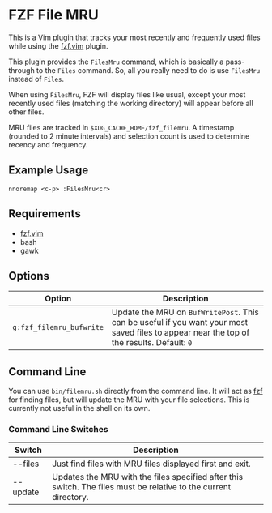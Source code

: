 # FZF File MRU

This is a Vim plugin that tracks your most recently and frequently used files
while using the [fzf.vim](https://github.com/junegunn/fzf.vim) plugin.

This plugin provides the `FilesMru` command, which is basically a pass-through
to the `Files` command.  So, all you really need to do is use `FilesMru`
instead of `Files`.

When using `FilesMru`, FZF will display files like usual, except your most
recently used files (matching the working directory) will appear before all
other files.

MRU files are tracked in `$XDG_CACHE_HOME/fzf_filemru`.  A timestamp (rounded
to 2 minute intervals) and selection count is used to determine recency and
frequency.


## Example Usage

```vim
nnoremap <c-p> :FilesMru<cr>
```


## Requirements

- [fzf.vim](https://github.com/junegunn/fzf.vim)
- bash
- gawk


## Options

Option | Description
------ | -----------
`g:fzf_filemru_bufwrite` | Update the MRU on `BufWritePost`.  This can be useful if you want your most saved files to appear near the top of the results.  Default: `0`


## Command Line

You can use `bin/filemru.sh` directly from the command line.  It will act as
[fzf](https://github.com/junegunn/fzf) for finding files, but will update the
MRU with your file selections.  This is currently not useful in the shell on
its own.


### Command Line Switches

Switch | Description
------ | -----------
--files | Just find files with MRU files displayed first and exit.
--update | Updates the MRU with the files specified after this switch.  The files must be relative to the current directory.
